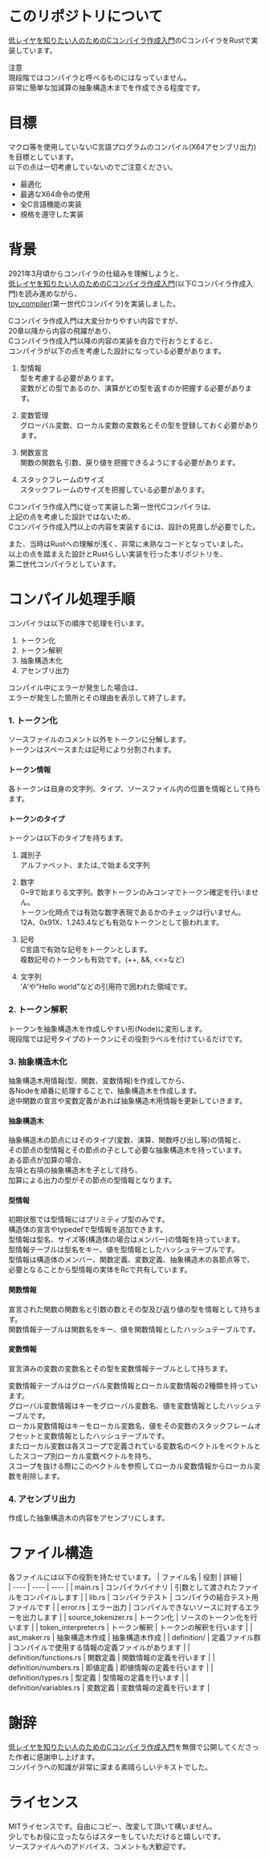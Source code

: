 # このリポジトリについて
[低レイヤを知りたい人のためのCコンパイラ作成入門](https://www.sigbus.info/compilerbook)のCコンパイラをRustで実装しています。  

注意  
現段階ではコンパイラと呼べるものにはなっていません。  
非常に簡単な加減算の抽象構造木までを作成できる程度です。  

# 目標
マクロ等を使用していないC言語プログラムのコンパイル(X64アセンブリ出力)を目標としています。  
以下の点は一切考慮していないのでご注意ください。  
- 最適化
- 最適なX64命令の使用
- 全C言語機能の実装
- 規格を遵守した実装

# 背景
2921年3月頃からコンパイラの仕組みを理解しようと、  
[低レイヤを知りたい人のためのCコンパイラ作成入門](https://www.sigbus.info/compilerbook)(以下Cコンパイラ作成入門)を読み進めながら、  
[toy_compiler](https://github.com/senrust/toy_compiler)(第一世代Cコンパイラ)を実装しました。
    
Cコンパイラ作成入門は大変分かりやすい内容ですが、   
20章以降から内容の飛躍があり、  
Cコンパイラ作成入門以降の内容の実装を自力で行おうとすると、   
コンパイラが以下の点を考慮した設計になっている必要があります。

1. 型情報  
型を考慮する必要があります。  
変数がどの型であるのか、演算がどの型を返すのか把握する必要があります。  

2. 変数管理  
グローバル変数、ローカル変数の変数名とその型を登録しておく必要があります。  

3. 関数宣言  
関数の関数名 引数、戻り値を把握できるようにする必要があります。

4. スタックフレームのサイズ  
スタックフレームのサイズを把握している必要があります。


Cコンパイラ作成入門に従って実装した第一世代Cコンパイラは、  
上記の点を考慮した設計ではないため、  
Cコンパイラ作成入門以上の内容を実装するには、設計の見直しが必要でした。  

また、当時はRustへの理解が浅く、非常に未熟なコードとなっていました。  
以上の点を踏まえた設計とRustらしい実装を行った本リポジトリを、  
第二世代コンパイラとしています。
  
# コンパイル処理手順
コンパイラは以下の順序で処理を行います。
1. トークン化
2. トークン解釈
3. 抽象構造木化
4. アセンブリ出力

コンパイル中にエラーが発生した場合は、  
エラーが発生した箇所とその理由を表示して終了します。

### 1. トークン化
ソースファイルのコメント以外をトークンに分解します。  
トークンはスペースまたは記号により分割されます。  

#### トークン情報
各トークンは自身の文字列、タイプ、ソースファイル内の位置を情報として持ちます。

#### トークンのタイプ
トークンは以下のタイプを持ちます。  
1. 識別子  
アルファベット、または_で始まる文字列

2. 数字  
0~9で始まりる文字列。数字トークンのみコンマでトークン確定を行いません。    
トークン化時点では有効な数字表現であるかのチェックは行いません。  
12A、0x91X、1.243.4なども有効なトークンとして扱われます。 
 

3. 記号  
C言語で有効な記号をトークンとします。  
複数記号のトークンも有効です。(++, &&, <<=など)  

4. 文字列  
'A'や"Hello world"などの引用符で囲われた領域です。

### 2. トークン解釈
トークンを抽象構造木を作成しやすい形(Node)に変形します。  
現段階では記号タイプのトークンにその役割ラベルを付けているだけです。

### 3. 抽象構造木化  
抽象構造木用情報(型、関数、変数情報)を作成してから、  
各Nodeを順番に処理することで、抽象構造木を作成します。    
途中関数の宣言や変数定義があれば抽象構造木用情報を更新していきます。

#### 抽象構造木
抽象構造木の節点にはそのタイプ(変数、演算、関数呼び出し等)の情報と、  
その節点の型情報とその節点の子として必要な抽象構造木を持っています。  
ある節点が加算の場合、  
左項と右項の抽象構造木を子として持ち、  
加算による出力の型がその節点の型情報となります。

#### 型情報
初期状態では型情報にはプリミティブ型のみです。    
構造体の宣言やtypedefで型情報を追加できます。  
型情報は型名、サイズ等(構造体の場合はメンバー)の情報を持っています。  
型情報テーブルは型名をキー、値を型情報としたハッシュテーブルです。  
型情報は構造体のメンバー、関数定義、変数定義、抽象構造木の各節点等で、  
必要となることから型情報の実体をRcで共有しています。  

#### 関数情報
宣言された関数の関数名と引数の数とその型及び返り値の型を情報として持ちます。  
関数情報テーブルは関数名をキー、値を関数情報としたハッシュテーブルです。  

#### 変数情報
宣言済みの変数の変数名とその型を変数情報テーブルとして持ちます。  

変数情報テーブルはグローバル変数情報とローカル変数情報の2種類を持っています。    
グローバル変数情報はキーをグローバル変数名、値を変数情報としたハッシュテーブルです。  
ローカル変数情報はキーをローカル変数名、値をその変数のスタックフレームオフセットと変数情報としたハッシュテーブルです。   
またローカル変数は各スコープで定義されている変数名のベクトルをベクトルとしたスコープ別ローカル変数ベクトルを持ち、  
スコープを抜ける際にこのベクトルを参照してローカル変数情報からローカル変数を削除します。

### 4. アセンブリ出力
作成した抽象構造木の内容をアセンブリにします。

# ファイル構造
各ファイルには以下の役割を持たせています。
|  ファイル名  |  役割  |  詳細  |  
| ---- | ---- | ---- |
|  main.rs  |  コンパイラバイナリ  | 引数として渡されたファイルをコンパイルします |
|  lib.rs  |  コンパイラテスト  | コンパイラの結合テスト用ファイルです |
|  error.rs  |  エラー出力  | コンパイルできないソースに対するエラーを出力します |
|  source_tokenizer.rs  |  トークン化  | ソースのトークン化を行います |
|  token_interpreter.rs  |  トークン解釈  | トークンの解釈を行います |
|  ast_maker.rs  |  抽象構造木作成  | 抽象構造木作成 |
|  definition/  |  定義ファイル群  | コンパイルで使用する情報の定義ファイルがあります |
|  definition/functions.rs  |  関数定義  | 関数情報の定義を行います |
|  definition/numbers.rs  |  即値定義  | 即値情報の定義を行います |
|  definition/types.rs  |  型定義  | 型情報の定義を行います |
|  definition/variables.rs  |  変数定義  | 変数情報の定義を行います |



# 謝辞
[低レイヤを知りたい人のためのCコンパイラ作成入門](https://www.sigbus.info/compilerbook)を無償で公開してくださった作者に感謝申し上げます。  
コンパイラへの知識が非常に深まる素晴らしいテキストでした。


# ライセンス
MITライセンスです。自由にコピー、改変して頂いて構いません。  
少しでもお役に立ったならばスターをしていただけると嬉しいです。  
ソースファイルへのアドバイス、コメントも大歓迎です。